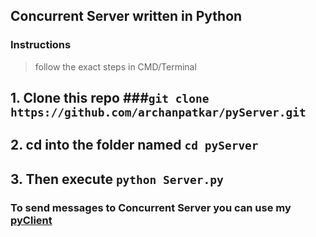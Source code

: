 ## Concurrent Server written in Python 

### Instructions

> follow the exact steps in CMD/Terminal

## 1. Clone this repo  ###``` git clone https://github.com/archanpatkar/pyServer.git ```
## 2. cd into the folder named ``` cd pyServer ```
## 3. Then execute ``` python Server.py ```

### To send messages to Concurrent Server you can use my [pyClient](https://github.com/archanpatkar/pyClient)
